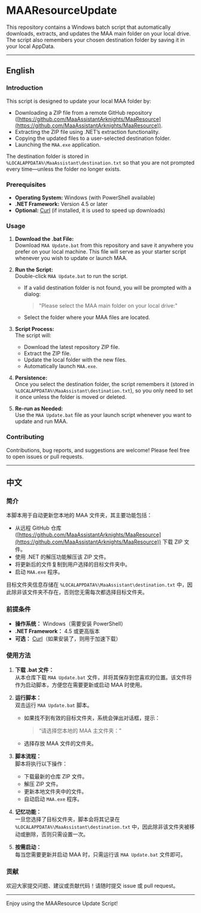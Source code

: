 # MAAResourceUpdate

This repository contains a Windows batch script that automatically downloads, extracts, and updates the MAA main folder on your local drive. The script also remembers your chosen destination folder by saving it in your local AppData.

---

## English

### Introduction
This script is designed to update your local MAA folder by:
- Downloading a ZIP file from a remote GitHub repository ([https://github.com/MaaAssistantArknights/MaaResource](https://github.com/MaaAssistantArknights/MaaResource)).
- Extracting the ZIP file using .NET’s extraction functionality.
- Copying the updated files to a user-selected destination folder.
- Launching the `MAA.exe` application.

The destination folder is stored in `%LOCALAPPDATA%\MaaAssistant\destination.txt` so that you are not prompted every time—unless the folder no longer exists.

### Prerequisites
- **Operating System:** Windows (with PowerShell available)
- **.NET Framework:** Version 4.5 or later
- **Optional:** [Curl](https://curl.se/) (if installed, it is used to speed up downloads)

### Usage
1. **Download the .bat File:**  
   Download `MAA Update.bat` from this repository and save it anywhere you prefer on your local machine. This file will serve as your starter script whenever you wish to update or launch MAA.

2. **Run the Script:**  
   Double-click `MAA Update.bat` to run the script.
   - If a valid destination folder is not found, you will be prompted with a dialog:
     > "Please select the MAA main folder on your local drive:"
   - Select the folder where your MAA files are located.

3. **Script Process:**  
   The script will:
   - Download the latest repository ZIP file.
   - Extract the ZIP file.
   - Update the local folder with the new files.
   - Automatically launch `MAA.exe`.

4. **Persistence:**  
   Once you select the destination folder, the script remembers it (stored in `%LOCALAPPDATA%\MaaAssistant\destination.txt`), so you only need to set it once unless the folder is moved or deleted.

5. **Re-run as Needed:**  
   Use the `MAA Update.bat` file as your launch script whenever you want to update and run MAA.

### Contributing
Contributions, bug reports, and suggestions are welcome! Please feel free to open issues or pull requests.

---

## 中文

### 简介
本脚本用于自动更新您本地的 MAA 文件夹，其主要功能包括：
- 从远程 GitHub 仓库 ([https://github.com/MaaAssistantArknights/MaaResource](https://github.com/MaaAssistantArknights/MaaResource)) 下载 ZIP 文件。
- 使用 .NET 的解压功能解压该 ZIP 文件。
- 将更新后的文件复制到用户选择的目标文件夹中。
- 启动 `MAA.exe` 程序。

目标文件夹信息存储在 `%LOCALAPPDATA%\MaaAssistant\destination.txt` 中，因此除非该文件夹不存在，否则您无需每次都选择目标文件夹。

### 前提条件
- **操作系统：** Windows（需要安装 PowerShell）
- **.NET Framework：** 4.5 或更高版本
- **可选：** [Curl](https://curl.se/)（如果安装了，则用于加速下载）

### 使用方法
1. **下载 .bat 文件：**  
   从本仓库下载 `MAA Update.bat` 文件，并将其保存到您喜欢的位置。该文件将作为启动脚本，方便您在需要更新或启动 MAA 时使用。

2. **运行脚本：**  
   双击运行 `MAA Update.bat` 脚本。
   - 如果找不到有效的目标文件夹，系统会弹出对话框，提示：
     > “请选择您本地的 MAA 主文件夹：”
   - 选择存放 MAA 文件的文件夹。

3. **脚本流程：**  
   脚本将执行以下操作：
   - 下载最新的仓库 ZIP 文件。
   - 解压 ZIP 文件。
   - 更新本地文件夹中的文件。
   - 自动启动 `MAA.exe` 程序。

4. **记忆功能：**  
   一旦您选择了目标文件夹，脚本会将其记录在 `%LOCALAPPDATA%\MaaAssistant\destination.txt` 中，因此除非该文件夹被移动或删除，否则只需设置一次。

5. **按需启动：**  
   每当您需要更新并启动 MAA 时，只需运行该 `MAA Update.bat` 文件即可。

### 贡献
欢迎大家提交问题、建议或贡献代码！请随时提交 issue 或 pull request。

---

Enjoy using the MAAResource Update Script!
